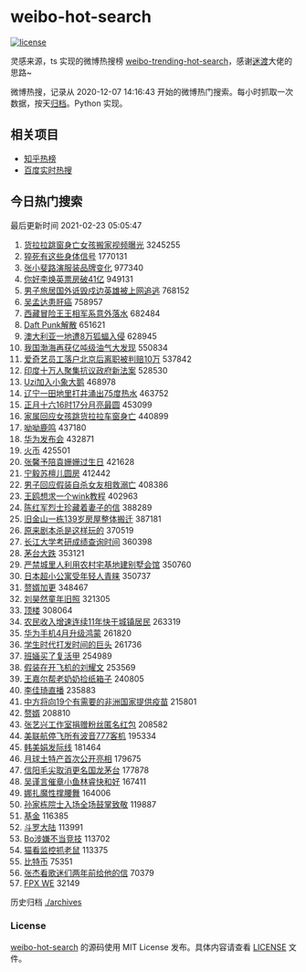 # weibo-hot-search

[![license](https://img.shields.io/github/license/Arrackisarookie/weibo-hot-search)](https://github.com/Arrackisarookie/weibo-hot-search/blob/master/LICENSE)

灵感来源，ts 实现的微博热搜榜 [weibo-trending-hot-search](https://github.com/justjavac/weibo-trending-hot-search)，感谢[迷渡](https://github.com/justjavac)大佬的思路~

微博热搜，记录从 2020-12-07 14:16:43 开始的微博热门搜索。每小时抓取一次数据，按天[归档](./archives)。Python 实现。

## 相关项目
+ [知乎热榜](https://github.com/Arrackisarookie/zhihu-top-search)
+ [百度实时热搜](https://github.com/Arrackisarookie/baidu-hot-search)

## 今日热门搜索

<!-- Rank Begin -->

最后更新时间 2021-02-23 05:05:47

1. [货拉拉跳窗身亡女孩搬家视频曝光](https://s.weibo.com/weibo?q=%23%E8%B4%A7%E6%8B%89%E6%8B%89%E8%B7%B3%E7%AA%97%E8%BA%AB%E4%BA%A1%E5%A5%B3%E5%AD%A9%E6%90%AC%E5%AE%B6%E8%A7%86%E9%A2%91%E6%9B%9D%E5%85%89%23&Refer=top) 3245255
1. [猝死有这些身体信号](https://s.weibo.com/weibo?q=%23%E7%8C%9D%E6%AD%BB%E6%9C%89%E8%BF%99%E4%BA%9B%E8%BA%AB%E4%BD%93%E4%BF%A1%E5%8F%B7%23&Refer=top) 1770131
1. [张小斐路演服装品牌变化](https://s.weibo.com/weibo?q=%23%E5%BC%A0%E5%B0%8F%E6%96%90%E8%B7%AF%E6%BC%94%E6%9C%8D%E8%A3%85%E5%93%81%E7%89%8C%E5%8F%98%E5%8C%96%23&Refer=top) 977340
1. [你好李焕英票房破41亿](https://s.weibo.com/weibo?q=%23%E4%BD%A0%E5%A5%BD%E6%9D%8E%E7%84%95%E8%8B%B1%E7%A5%A8%E6%88%BF%E7%A0%B441%E4%BA%BF%23&Refer=top) 949131
1. [男子旅居国外诋毁戍边英雄被上网追逃](https://s.weibo.com/weibo?q=%23%E7%94%B7%E5%AD%90%E6%97%85%E5%B1%85%E5%9B%BD%E5%A4%96%E8%AF%8B%E6%AF%81%E6%88%8D%E8%BE%B9%E8%8B%B1%E9%9B%84%E8%A2%AB%E4%B8%8A%E7%BD%91%E8%BF%BD%E9%80%83%23&Refer=top) 768152
1. [吴孟达患肝癌](https://s.weibo.com/weibo?q=%23%E5%90%B4%E5%AD%9F%E8%BE%BE%E6%82%A3%E8%82%9D%E7%99%8C%23&Refer=top) 758957
1. [西藏冒险王王相军系意外落水](https://s.weibo.com/weibo?q=%23%E8%A5%BF%E8%97%8F%E5%86%92%E9%99%A9%E7%8E%8B%E7%8E%8B%E7%9B%B8%E5%86%9B%E7%B3%BB%E6%84%8F%E5%A4%96%E8%90%BD%E6%B0%B4%23&Refer=top) 682484
1. [Daft Punk解散](https://s.weibo.com/weibo?q=Daft%20Punk%E8%A7%A3%E6%95%A3&Refer=top) 651621
1. [澳大利亚一地遭8万狐蝠入侵](https://s.weibo.com/weibo?q=%E6%BE%B3%E5%A4%A7%E5%88%A9%E4%BA%9A%E4%B8%80%E5%9C%B0%E9%81%AD8%E4%B8%87%E7%8B%90%E8%9D%A0%E5%85%A5%E4%BE%B5&Refer=top) 628945
1. [我国渤海再获亿吨级油气大发现](https://s.weibo.com/weibo?q=%E6%88%91%E5%9B%BD%E6%B8%A4%E6%B5%B7%E5%86%8D%E8%8E%B7%E4%BA%BF%E5%90%A8%E7%BA%A7%E6%B2%B9%E6%B0%94%E5%A4%A7%E5%8F%91%E7%8E%B0&Refer=top) 550834
1. [爱奇艺员工落户北京后离职被判赔10万](https://s.weibo.com/weibo?q=%23%E7%88%B1%E5%A5%87%E8%89%BA%E5%91%98%E5%B7%A5%E8%90%BD%E6%88%B7%E5%8C%97%E4%BA%AC%E5%90%8E%E7%A6%BB%E8%81%8C%E8%A2%AB%E5%88%A4%E8%B5%9410%E4%B8%87%23&Refer=top) 537842
1. [印度十万人聚集抗议政府新法案](https://s.weibo.com/weibo?q=%E5%8D%B0%E5%BA%A6%E5%8D%81%E4%B8%87%E4%BA%BA%E8%81%9A%E9%9B%86%E6%8A%97%E8%AE%AE%E6%94%BF%E5%BA%9C%E6%96%B0%E6%B3%95%E6%A1%88&Refer=top) 528530
1. [Uzi加入小象大鹅](https://s.weibo.com/weibo?q=%23Uzi%E5%8A%A0%E5%85%A5%E5%B0%8F%E8%B1%A1%E5%A4%A7%E9%B9%85%23&Refer=top) 468978
1. [辽宁一田地里打井涌出75度热水](https://s.weibo.com/weibo?q=%E8%BE%BD%E5%AE%81%E4%B8%80%E7%94%B0%E5%9C%B0%E9%87%8C%E6%89%93%E4%BA%95%E6%B6%8C%E5%87%BA75%E5%BA%A6%E7%83%AD%E6%B0%B4&Refer=top) 463752
1. [正月十六16时17分月亮最圆](https://s.weibo.com/weibo?q=%23%E6%AD%A3%E6%9C%88%E5%8D%81%E5%85%AD16%E6%97%B617%E5%88%86%E6%9C%88%E4%BA%AE%E6%9C%80%E5%9C%86%23&Refer=top) 453099
1. [家属回应女孩跳货拉拉车窗身亡](https://s.weibo.com/weibo?q=%23%E5%AE%B6%E5%B1%9E%E5%9B%9E%E5%BA%94%E5%A5%B3%E5%AD%A9%E8%B7%B3%E8%B4%A7%E6%8B%89%E6%8B%89%E8%BD%A6%E7%AA%97%E8%BA%AB%E4%BA%A1%23&Refer=top) 440899
1. [呦呦鹿鸣](https://s.weibo.com/weibo?q=%23%E5%91%A6%E5%91%A6%E9%B9%BF%E9%B8%A3%23&Refer=top) 437180
1. [华为发布会](https://s.weibo.com/weibo?q=%E5%8D%8E%E4%B8%BA%E5%8F%91%E5%B8%83%E4%BC%9A&Refer=top) 432871
1. [火币](https://s.weibo.com/weibo?q=%E7%81%AB%E5%B8%81&Refer=top) 425501
1. [张馨予陪袁姗姗过生日](https://s.weibo.com/weibo?q=%23%E5%BC%A0%E9%A6%A8%E4%BA%88%E9%99%AA%E8%A2%81%E5%A7%97%E5%A7%97%E8%BF%87%E7%94%9F%E6%97%A5%23&Refer=top) 421628
1. [宁毅苏檀儿圆房](https://s.weibo.com/weibo?q=%23%E5%AE%81%E6%AF%85%E8%8B%8F%E6%AA%80%E5%84%BF%E5%9C%86%E6%88%BF%23&Refer=top) 412442
1. [男子回应假装自杀女友相救溺亡](https://s.weibo.com/weibo?q=%E7%94%B7%E5%AD%90%E5%9B%9E%E5%BA%94%E5%81%87%E8%A3%85%E8%87%AA%E6%9D%80%E5%A5%B3%E5%8F%8B%E7%9B%B8%E6%95%91%E6%BA%BA%E4%BA%A1&Refer=top) 408386
1. [王鸥想求一个wink教程](https://s.weibo.com/weibo?q=%23%E7%8E%8B%E9%B8%A5%E6%83%B3%E6%B1%82%E4%B8%80%E4%B8%AAwink%E6%95%99%E7%A8%8B%23&Refer=top) 402963
1. [陈红军烈士珍藏着妻子的信](https://s.weibo.com/weibo?q=%23%E9%99%88%E7%BA%A2%E5%86%9B%E7%83%88%E5%A3%AB%E7%8F%8D%E8%97%8F%E7%9D%80%E5%A6%BB%E5%AD%90%E7%9A%84%E4%BF%A1%23&Refer=top) 388289
1. [旧金山一栋139岁房屋整体搬迁](https://s.weibo.com/weibo?q=%E6%97%A7%E9%87%91%E5%B1%B1%E4%B8%80%E6%A0%8B139%E5%B2%81%E6%88%BF%E5%B1%8B%E6%95%B4%E4%BD%93%E6%90%AC%E8%BF%81&Refer=top) 387181
1. [原来剧本杀是这样玩的](https://s.weibo.com/weibo?q=%23%E5%8E%9F%E6%9D%A5%E5%89%A7%E6%9C%AC%E6%9D%80%E6%98%AF%E8%BF%99%E6%A0%B7%E7%8E%A9%E7%9A%84%23&Refer=top) 370519
1. [长江大学考研成绩查询时间](https://s.weibo.com/weibo?q=%23%E9%95%BF%E6%B1%9F%E5%A4%A7%E5%AD%A6%E8%80%83%E7%A0%94%E6%88%90%E7%BB%A9%E6%9F%A5%E8%AF%A2%E6%97%B6%E9%97%B4%23&Refer=top) 360398
1. [茅台大跌](https://s.weibo.com/weibo?q=%23%E8%8C%85%E5%8F%B0%E5%A4%A7%E8%B7%8C%23&Refer=top) 353121
1. [严禁城里人利用农村宅基地建别墅会馆](https://s.weibo.com/weibo?q=%23%E4%B8%A5%E7%A6%81%E5%9F%8E%E9%87%8C%E4%BA%BA%E5%88%A9%E7%94%A8%E5%86%9C%E6%9D%91%E5%AE%85%E5%9F%BA%E5%9C%B0%E5%BB%BA%E5%88%AB%E5%A2%85%E4%BC%9A%E9%A6%86%23&Refer=top) 350760
1. [日本超小公寓受年轻人青睐](https://s.weibo.com/weibo?q=%23%E6%97%A5%E6%9C%AC%E8%B6%85%E5%B0%8F%E5%85%AC%E5%AF%93%E5%8F%97%E5%B9%B4%E8%BD%BB%E4%BA%BA%E9%9D%92%E7%9D%90%23&Refer=top) 350737
1. [赘婿加更](https://s.weibo.com/weibo?q=%E8%B5%98%E5%A9%BF%E5%8A%A0%E6%9B%B4&Refer=top) 348467
1. [刘昊然童年旧照](https://s.weibo.com/weibo?q=%23%E5%88%98%E6%98%8A%E7%84%B6%E7%AB%A5%E5%B9%B4%E6%97%A7%E7%85%A7%23&Refer=top) 321305
1. [顶楼](https://s.weibo.com/weibo?q=%E9%A1%B6%E6%A5%BC&Refer=top) 308064
1. [农民收入增速连续11年快于城镇居民](https://s.weibo.com/weibo?q=%E5%86%9C%E6%B0%91%E6%94%B6%E5%85%A5%E5%A2%9E%E9%80%9F%E8%BF%9E%E7%BB%AD11%E5%B9%B4%E5%BF%AB%E4%BA%8E%E5%9F%8E%E9%95%87%E5%B1%85%E6%B0%91&Refer=top) 263319
1. [华为手机4月升级鸿蒙](https://s.weibo.com/weibo?q=%23%E5%8D%8E%E4%B8%BA%E6%89%8B%E6%9C%BA4%E6%9C%88%E5%8D%87%E7%BA%A7%E9%B8%BF%E8%92%99%23&Refer=top) 261820
1. [学生时代打发时间的巨头](https://s.weibo.com/weibo?q=%23%E5%AD%A6%E7%94%9F%E6%97%B6%E4%BB%A3%E6%89%93%E5%8F%91%E6%97%B6%E9%97%B4%E7%9A%84%E5%B7%A8%E5%A4%B4%23&Refer=top) 261736
1. [班婳买了复活甲](https://s.weibo.com/weibo?q=%E7%8F%AD%E5%A9%B3%E4%B9%B0%E4%BA%86%E5%A4%8D%E6%B4%BB%E7%94%B2&Refer=top) 254989
1. [假装在开飞机的刘耀文](https://s.weibo.com/weibo?q=%E5%81%87%E8%A3%85%E5%9C%A8%E5%BC%80%E9%A3%9E%E6%9C%BA%E7%9A%84%E5%88%98%E8%80%80%E6%96%87&Refer=top) 253569
1. [王嘉尔帮老奶奶捡纸箱子](https://s.weibo.com/weibo?q=%23%E7%8E%8B%E5%98%89%E5%B0%94%E5%B8%AE%E8%80%81%E5%A5%B6%E5%A5%B6%E6%8D%A1%E7%BA%B8%E7%AE%B1%E5%AD%90%23&Refer=top) 240805
1. [李佳琦直播](https://s.weibo.com/weibo?q=%E6%9D%8E%E4%BD%B3%E7%90%A6%E7%9B%B4%E6%92%AD&Refer=top) 235883
1. [中方将向19个有需要的非洲国家提供疫苗](https://s.weibo.com/weibo?q=%E4%B8%AD%E6%96%B9%E5%B0%86%E5%90%9119%E4%B8%AA%E6%9C%89%E9%9C%80%E8%A6%81%E7%9A%84%E9%9D%9E%E6%B4%B2%E5%9B%BD%E5%AE%B6%E6%8F%90%E4%BE%9B%E7%96%AB%E8%8B%97&Refer=top) 215801
1. [赘婿](https://s.weibo.com/weibo?q=%E8%B5%98%E5%A9%BF&Refer=top) 208810
1. [张艺兴工作室捐赠粉丝匿名红包](https://s.weibo.com/weibo?q=%23%E5%BC%A0%E8%89%BA%E5%85%B4%E5%B7%A5%E4%BD%9C%E5%AE%A4%E6%8D%90%E8%B5%A0%E7%B2%89%E4%B8%9D%E5%8C%BF%E5%90%8D%E7%BA%A2%E5%8C%85%23&Refer=top) 208582
1. [美联航停飞所有波音777客机](https://s.weibo.com/weibo?q=%E7%BE%8E%E8%81%94%E8%88%AA%E5%81%9C%E9%A3%9E%E6%89%80%E6%9C%89%E6%B3%A2%E9%9F%B3777%E5%AE%A2%E6%9C%BA&Refer=top) 195334
1. [韩美娟发际线](https://s.weibo.com/weibo?q=%23%E9%9F%A9%E7%BE%8E%E5%A8%9F%E5%8F%91%E9%99%85%E7%BA%BF%23&Refer=top) 181464
1. [月球土特产首次公开亮相](https://s.weibo.com/weibo?q=%23%E6%9C%88%E7%90%83%E5%9C%9F%E7%89%B9%E4%BA%A7%E9%A6%96%E6%AC%A1%E5%85%AC%E5%BC%80%E4%BA%AE%E7%9B%B8%23&Refer=top) 179675
1. [信阳毛尖取消更名国龙茅台](https://s.weibo.com/weibo?q=%E4%BF%A1%E9%98%B3%E6%AF%9B%E5%B0%96%E5%8F%96%E6%B6%88%E6%9B%B4%E5%90%8D%E5%9B%BD%E9%BE%99%E8%8C%85%E5%8F%B0&Refer=top) 177878
1. [吴谨言催章小鱼林睿快和好](https://s.weibo.com/weibo?q=%23%E5%90%B4%E8%B0%A8%E8%A8%80%E5%82%AC%E7%AB%A0%E5%B0%8F%E9%B1%BC%E6%9E%97%E7%9D%BF%E5%BF%AB%E5%92%8C%E5%A5%BD%23&Refer=top) 167411
1. [娜扎魔性撑腰舞](https://s.weibo.com/weibo?q=%23%E5%A8%9C%E6%89%8E%E9%AD%94%E6%80%A7%E6%92%91%E8%85%B0%E8%88%9E%23&Refer=top) 164006
1. [孙家栋院士入场全场鼓掌致敬](https://s.weibo.com/weibo?q=%23%E5%AD%99%E5%AE%B6%E6%A0%8B%E9%99%A2%E5%A3%AB%E5%85%A5%E5%9C%BA%E5%85%A8%E5%9C%BA%E9%BC%93%E6%8E%8C%E8%87%B4%E6%95%AC%23&Refer=top) 119887
1. [基金](https://s.weibo.com/weibo?q=%E5%9F%BA%E9%87%91&Refer=top) 116385
1. [斗罗大陆](https://s.weibo.com/weibo?q=%E6%96%97%E7%BD%97%E5%A4%A7%E9%99%86&Refer=top) 113991
1. [Bo涉嫌不当竞技](https://s.weibo.com/weibo?q=%23Bo%E6%B6%89%E5%AB%8C%E4%B8%8D%E5%BD%93%E7%AB%9E%E6%8A%80%23&Refer=top) 113702
1. [猫看监控抓老鼠](https://s.weibo.com/weibo?q=%23%E7%8C%AB%E7%9C%8B%E7%9B%91%E6%8E%A7%E6%8A%93%E8%80%81%E9%BC%A0%23&Refer=top) 113375
1. [比特币](https://s.weibo.com/weibo?q=%23%E6%AF%94%E7%89%B9%E5%B8%81%23&Refer=top) 75351
1. [张杰看歌迷们两年前给他的信](https://s.weibo.com/weibo?q=%E5%BC%A0%E6%9D%B0%E7%9C%8B%E6%AD%8C%E8%BF%B7%E4%BB%AC%E4%B8%A4%E5%B9%B4%E5%89%8D%E7%BB%99%E4%BB%96%E7%9A%84%E4%BF%A1&Refer=top) 70379
1. [FPX WE](https://s.weibo.com/weibo?q=FPX%20WE&Refer=top) 32149
<!-- Rank End -->

历史归档 [./archives](./archives)

### License

[weibo-hot-search](https://github.com/Arrackisarookie/weibo-hot-search) 的源码使用 MIT License 发布。具体内容请查看 [LICENSE](./LICENSE) 文件。

